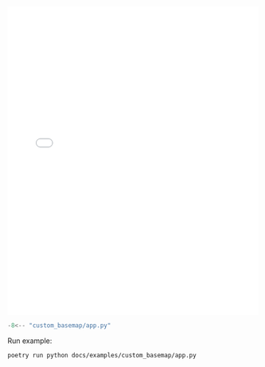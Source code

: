 <!-- <a href="app.html" target="_blank">See example in action</a> -->

<iframe src="app.html" height="620px", width="100%" style="border:none;"></iframe>

```python
-8<-- "custom_basemap/app.py"
```

Run example:

``` bash
poetry run python docs/examples/custom_basemap/app.py
```
